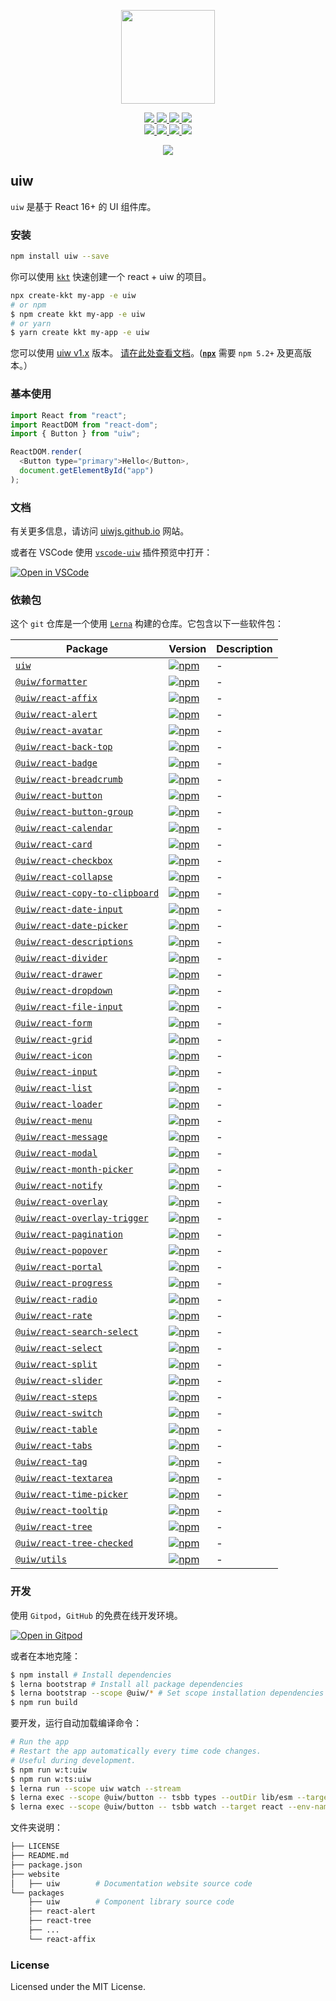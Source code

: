 <p align="center">
  <a href="https://uiwjs.github.io">
    <img width="150" src="https://raw.githubusercontent.com/uiwjs/uiw/92f189f53312f1177466f48991736f95f86da0a6/src/assets/logo-README.svg?sanitize=true">
  </a>
</p>
<p align="center">
  <a href="https://travis-ci.org/uiwjs/uiw">
    <img src="https://api.travis-ci.org/uiwjs/uiw.svg?branch=master">
  </a>
  <a href="https://github.com/uiwjs/uiw/issues">
    <img src="https://img.shields.io/github/issues/uiwjs/uiw.svg">
  </a>
  <a href="https://github.com/uiwjs/uiw/network">
    <img src="https://img.shields.io/github/forks/uiwjs/uiw.svg">
  </a>
  <a href="https://github.com/uiwjs/uiw/stargazers">
    <img src="https://img.shields.io/github/stars/uiwjs/uiw.svg">
  </a>
  <br>
  <a href="https://github.com/uiwjs/uiw/releases">
    <img src="https://img.shields.io/github/release/uiwjs/uiw.svg">
  </a>
  <a href="https://github.com/uiwjs/uiw">
    <img src="https://img.shields.io/dub/l/vibe-d.svg">
  </a>
  <a href="https://www.npmjs.com/package/uiw">
    <img src="https://img.shields.io/npm/v/uiw.svg">
  </a>
  <a href="https://github.com/facebook/jest">
    <img src="https://facebook.github.io/jest/img/jest-badge.svg">
  </a>
</p>

<p align="center">
  <a href="https://uiwjs.github.io"><img src="https://raw.githubusercontent.com/uiwjs/uiw/92f189f53312f1177466f48991736f95f86da0a6/src/assets/uiw-doc.png" /></a>
</p>

## uiw

`uiw` 是基于 React 16+ 的 UI 组件库。

### 安装

```bash
npm install uiw --save
```

你可以使用 [`kkt`](https://github.com/kktjs/kkt) 快速创建一个 react + uiw 的项目。

```bash
npx create-kkt my-app -e uiw
# or npm
$ npm create kkt my-app -e uiw
# or yarn
$ yarn create kkt my-app -e uiw
```

您可以使用 [uiw v1.x](https://github.com/uiwjs/uiw/tree/v1) 版本。 [请在此处查看文档](https://github.com/uiwjs/uiw/tree/v1)。([**`npx`**](https://github.com/npm/npm/releases/tag/v5.2.0) 需要 `npm 5.2+` 及更高版本。）

### 基本使用

```js
import React from "react";
import ReactDOM from "react-dom";
import { Button } from "uiw";

ReactDOM.render(
  <Button type="primary">Hello</Button>,
  document.getElementById("app")
);
```

### 文档

有关更多信息，请访问 [uiwjs.github.io](https://uiwjs.github.io) 网站。

或者在 VSCode 使用 [`vscode-uiw`](https://github.com/uiwjs/vscode-uiw) 插件预览中打开：

[![Open in VSCode](https://jaywcjlove.github.io/sb/open/open-in-vscode.svg)](https://marketplace.visualstudio.com/items?itemName=uiw.uiw)

### 依赖包

这个 `git` 仓库是一个使用 [`Lerna`](https://github.com/lerna/lerna) 构建的仓库。它包含以下一些软件包：

| Package                                                             | Version                                                                                                                                         | Description |
| ------------------------------------------------------------------- | ----------------------------------------------------------------------------------------------------------------------------------------------- | ----------- |
| [`uiw`](/packages/uiw)                                              | [![npm](https://img.shields.io/npm/v/uiw.svg?maxAge=3600)](https://www.npmjs.com/package/uiw)                                                   | -           |
| [`@uiw/formatter`](https://github.com/uiwjs/date-formatter)         | [![npm](https://img.shields.io/npm/v/@uiw/formatter.svg?maxAge=3600)](https://www.npmjs.com/package/@uiw/formatter)                             | -           |
| [`@uiw/react-affix`](/packages/react-affix)                         | [![npm](https://img.shields.io/npm/v/@uiw/react-affix.svg?maxAge=3600)](https://www.npmjs.com/package/@uiw/react-affix)                         | -           |
| [`@uiw/react-alert`](/packages/react-alert)                         | [![npm](https://img.shields.io/npm/v/@uiw/react-alert.svg?maxAge=3600)](https://www.npmjs.com/package/@uiw/react-alert)                         | -           |
| [`@uiw/react-avatar`](/packages/react-avatar)                       | [![npm](https://img.shields.io/npm/v/@uiw/react-avatar.svg?maxAge=3600)](https://www.npmjs.com/package/@uiw/react-avatar)                       | -           |
| [`@uiw/react-back-top`](/packages/react-back-top)                   | [![npm](https://img.shields.io/npm/v/@uiw/react-back-top.svg?maxAge=3600)](https://www.npmjs.com/package/@uiw/react-back-top)                   | -           |
| [`@uiw/react-badge`](/packages/react-badge)                         | [![npm](https://img.shields.io/npm/v/@uiw/react-badge.svg?maxAge=3600)](https://www.npmjs.com/package/@uiw/react-badge)                         | -           |
| [`@uiw/react-breadcrumb`](/packages/react-breadcrumb)               | [![npm](https://img.shields.io/npm/v/@uiw/react-breadcrumb.svg?maxAge=3600)](https://www.npmjs.com/package/@uiw/react-breadcrumb)               | -           |
| [`@uiw/react-button`](/packages/react-button)                       | [![npm](https://img.shields.io/npm/v/@uiw/react-button.svg?maxAge=3600)](https://www.npmjs.com/package/@uiw/react-button)                       | -           |
| [`@uiw/react-button-group`](/packages/react-button-group)           | [![npm](https://img.shields.io/npm/v/@uiw/react-button-group.svg?maxAge=3600)](https://www.npmjs.com/package/@uiw/react-button-group)           | -           |
| [`@uiw/react-calendar`](/packages/react-calendar)                   | [![npm](https://img.shields.io/npm/v/@uiw/react-calendar.svg?maxAge=3600)](https://www.npmjs.com/package/@uiw/react-calendar)                   | -           |
| [`@uiw/react-card`](/packages/react-card)                           | [![npm](https://img.shields.io/npm/v/@uiw/react-card.svg?maxAge=3600)](https://www.npmjs.com/package/@uiw/react-card)                           | -           |
| [`@uiw/react-checkbox`](/packages/react-checkbox)                   | [![npm](https://img.shields.io/npm/v/@uiw/react-checkbox.svg?maxAge=3600)](https://www.npmjs.com/package/@uiw/react-checkbox)                   | -           |
| [`@uiw/react-collapse`](/packages/react-collapse)                   | [![npm](https://img.shields.io/npm/v/@uiw/react-collapse.svg?maxAge=3600)](https://www.npmjs.com/package/@uiw/react-collapse)                   | -           |
| [`@uiw/react-copy-to-clipboard`](/packages/react-copy-to-clipboard) | [![npm](https://img.shields.io/npm/v/@uiw/react-copy-to-clipboard.svg?maxAge=3600)](https://www.npmjs.com/package/@uiw/react-copy-to-clipboard) | -           |
| [`@uiw/react-date-input`](/packages/react-date-input)               | [![npm](https://img.shields.io/npm/v/@uiw/react-date-input.svg?maxAge=3600)](https://www.npmjs.com/package/@uiw/react-date-input)               | -           |
| [`@uiw/react-date-picker`](/packages/react-date-picker)             | [![npm](https://img.shields.io/npm/v/@uiw/react-date-picker.svg?maxAge=3600)](https://www.npmjs.com/package/@uiw/react-date-picker)             | -           |
| [`@uiw/react-descriptions`](/packages/react-descriptions)           | [![npm](https://img.shields.io/npm/v/@uiw/react-descriptions.svg?maxAge=3600)](https://www.npmjs.com/package/@uiw/react-descriptions)           | -           |
| [`@uiw/react-divider`](/packages/react-divider)                     | [![npm](https://img.shields.io/npm/v/@uiw/react-divider.svg?maxAge=3600)](https://www.npmjs.com/package/@uiw/react-divider)                     | -           |
| [`@uiw/react-drawer`](/packages/react-drawer)                       | [![npm](https://img.shields.io/npm/v/@uiw/react-drawer.svg?maxAge=3600)](https://www.npmjs.com/package/@uiw/react-drawer)                       | -           |
| [`@uiw/react-dropdown`](/packages/react-dropdown)                   | [![npm](https://img.shields.io/npm/v/@uiw/react-dropdown.svg?maxAge=3600)](https://www.npmjs.com/package/@uiw/react-dropdown)                   | -           |
| [`@uiw/react-file-input`](/packages/react-file-input)               | [![npm](https://img.shields.io/npm/v/@uiw/react-file-input.svg?maxAge=3600)](https://www.npmjs.com/package/@uiw/react-file-input)               | -           |
| [`@uiw/react-form`](/packages/react-form)                           | [![npm](https://img.shields.io/npm/v/@uiw/react-form.svg?maxAge=3600)](https://www.npmjs.com/package/@uiw/react-form)                           | -           |
| [`@uiw/react-grid`](/packages/react-grid)                           | [![npm](https://img.shields.io/npm/v/@uiw/react-grid.svg?maxAge=3600)](https://www.npmjs.com/package/@uiw/react-grid)                           | -           |
| [`@uiw/react-icon`](/packages/react-icon)                           | [![npm](https://img.shields.io/npm/v/@uiw/react-icon.svg?maxAge=3600)](https://www.npmjs.com/package/@uiw/react-icon)                           | -           |
| [`@uiw/react-input`](/packages/react-input)                         | [![npm](https://img.shields.io/npm/v/@uiw/react-input.svg?maxAge=3600)](https://www.npmjs.com/package/@uiw/react-input)                         | -           |
| [`@uiw/react-list`](/packages/react-list)                           | [![npm](https://img.shields.io/npm/v/@uiw/react-list.svg?maxAge=3600)](https://www.npmjs.com/package/@uiw/react-list)                           | -           |
| [`@uiw/react-loader`](/packages/react-loader)                       | [![npm](https://img.shields.io/npm/v/@uiw/react-loader.svg?maxAge=3600)](https://www.npmjs.com/package/@uiw/react-loader)                       | -           |
| [`@uiw/react-menu`](/packages/react-menu)                           | [![npm](https://img.shields.io/npm/v/@uiw/react-menu.svg?maxAge=3600)](https://www.npmjs.com/package/@uiw/react-menu)                           | -           |
| [`@uiw/react-message`](/packages/react-message)                     | [![npm](https://img.shields.io/npm/v/@uiw/react-message.svg?maxAge=3600)](https://www.npmjs.com/package/@uiw/react-message)                     | -           |
| [`@uiw/react-modal`](/packages/react-modal)                         | [![npm](https://img.shields.io/npm/v/@uiw/react-modal.svg?maxAge=3600)](https://www.npmjs.com/package/@uiw/react-modal)                         | -           |
| [`@uiw/react-month-picker`](/packages/react-month-picker)           | [![npm](https://img.shields.io/npm/v/@uiw/react-month-picker.svg?maxAge=3600)](https://www.npmjs.com/package/@uiw/react-month-picker)           | -           |
| [`@uiw/react-notify`](/packages/react-notify)                       | [![npm](https://img.shields.io/npm/v/@uiw/react-notify.svg?maxAge=3600)](https://www.npmjs.com/package/@uiw/react-notify)                       | -           |
| [`@uiw/react-overlay`](/packages/react-overlay)                     | [![npm](https://img.shields.io/npm/v/@uiw/react-overlay.svg?maxAge=3600)](https://www.npmjs.com/package/@uiw/react-overlay)                     | -           |
| [`@uiw/react-overlay-trigger`](/packages/react-overlay-trigger)     | [![npm](https://img.shields.io/npm/v/@uiw/react-overlay-trigger.svg?maxAge=3600)](https://www.npmjs.com/package/@uiw/react-overlay-trigger)     | -           |
| [`@uiw/react-pagination`](/packages/react-pagination)               | [![npm](https://img.shields.io/npm/v/@uiw/react-pagination.svg?maxAge=3600)](https://www.npmjs.com/package/@uiw/react-pagination)               | -           |
| [`@uiw/react-popover`](/packages/react-popover)                     | [![npm](https://img.shields.io/npm/v/@uiw/react-popover.svg?maxAge=3600)](https://www.npmjs.com/package/@uiw/react-popover)                     | -           |
| [`@uiw/react-portal`](/packages/react-portal)                       | [![npm](https://img.shields.io/npm/v/@uiw/react-portal.svg?maxAge=3600)](https://www.npmjs.com/package/@uiw/react-portal)                       | -           |
| [`@uiw/react-progress`](/packages/react-progress)                   | [![npm](https://img.shields.io/npm/v/@uiw/react-progress.svg?maxAge=3600)](https://www.npmjs.com/package/@uiw/react-progress)                   | -           |
| [`@uiw/react-radio`](/packages/react-radio)                         | [![npm](https://img.shields.io/npm/v/@uiw/react-radio.svg?maxAge=3600)](https://www.npmjs.com/package/@uiw/react-radio)                         | -           |
| [`@uiw/react-rate`](/packages/react-rate)                           | [![npm](https://img.shields.io/npm/v/@uiw/react-rate.svg?maxAge=3600)](https://www.npmjs.com/package/@uiw/react-rate)                           | -           |
| [`@uiw/react-search-select`](/packages/react-search-select)         | [![npm](https://img.shields.io/npm/v/@uiw/react-search-select.svg?maxAge=3600)](https://www.npmjs.com/package/@uiw/react-search-select)         | -           |
| [`@uiw/react-select`](/packages/react-select)                       | [![npm](https://img.shields.io/npm/v/@uiw/react-select.svg?maxAge=3600)](https://www.npmjs.com/package/@uiw/react-select)                       | -           |
| [`@uiw/react-split`](https://github.com/uiwjs/react-split)          | [![npm](https://img.shields.io/npm/v/@uiw/react-split.svg?maxAge=3600)](https://www.npmjs.com/package/@uiw/react-split)                         | -           |
| [`@uiw/react-slider`](/packages/react-slider)                       | [![npm](https://img.shields.io/npm/v/@uiw/react-slider.svg?maxAge=3600)](https://www.npmjs.com/package/@uiw/react-slider)                       | -           |
| [`@uiw/react-steps`](/packages/react-steps)                         | [![npm](https://img.shields.io/npm/v/@uiw/react-steps.svg?maxAge=3600)](https://www.npmjs.com/package/@uiw/react-steps)                         | -           |
| [`@uiw/react-switch`](/packages/react-switch)                       | [![npm](https://img.shields.io/npm/v/@uiw/react-switch.svg?maxAge=3600)](https://www.npmjs.com/package/@uiw/react-switch)                       | -           |
| [`@uiw/react-table`](/packages/react-table)                         | [![npm](https://img.shields.io/npm/v/@uiw/react-table.svg?maxAge=3600)](https://www.npmjs.com/package/@uiw/react-table)                         | -           |
| [`@uiw/react-tabs`](/packages/react-tabs)                           | [![npm](https://img.shields.io/npm/v/@uiw/react-tabs.svg?maxAge=3600)](https://www.npmjs.com/package/@uiw/react-tabs)                           | -           |
| [`@uiw/react-tag`](/packages/react-tag)                             | [![npm](https://img.shields.io/npm/v/@uiw/react-tag.svg?maxAge=3600)](https://www.npmjs.com/package/@uiw/react-tag)                             | -           |
| [`@uiw/react-textarea`](/packages/react-textarea)                   | [![npm](https://img.shields.io/npm/v/@uiw/react-textarea.svg?maxAge=3600)](https://www.npmjs.com/package/@uiw/react-textarea)                   | -           |
| [`@uiw/react-time-picker`](/packages/react-time-picker)             | [![npm](https://img.shields.io/npm/v/@uiw/react-time-picker.svg?maxAge=3600)](https://www.npmjs.com/package/@uiw/react-time-picker)             | -           |
| [`@uiw/react-tooltip`](/packages/react-tooltip)                     | [![npm](https://img.shields.io/npm/v/@uiw/react-tooltip.svg?maxAge=3600)](https://www.npmjs.com/package/@uiw/react-tooltip)                     | -           |
| [`@uiw/react-tree`](/packages/react-tree)                           | [![npm](https://img.shields.io/npm/v/@uiw/react-tree.svg?maxAge=3600)](https://www.npmjs.com/package/@uiw/react-tree)                           | -           |
| [`@uiw/react-tree-checked`](/packages/react-tree-checked)           | [![npm](https://img.shields.io/npm/v/@uiw/react-tree-checked.svg?maxAge=3600)](https://www.npmjs.com/package/@uiw/react-tree-checked)           | -           |
| [`@uiw/utils`](/packages/utils)                                     | [![npm](https://img.shields.io/npm/v/@uiw/utils.svg?maxAge=3600)](https://www.npmjs.com/package/@uiw/utils)                                     | -           |

### 开发

使用 `Gitpod`，`GitHub` 的免费在线开发环境。

[![Open in Gitpod](https://gitpod.io/button/open-in-gitpod.svg)](https://gitpod.io/#https://github.com/uiwjs/uiw)

或者在本地克隆：

```bash
$ npm install # Install dependencies
$ lerna bootstrap # Install all package dependencies
$ lerna bootstrap --scope @uiw/* # Set scope installation dependencies
$ npm run build
```

要开发，运行自动加载编译命令：

```bash
# Run the app
# Restart the app automatically every time code changes.
# Useful during development.
$ npm run w:t:uiw
$ npm run w:ts:uiw
$ lerna run --scope uiw watch --stream
$ lerna exec --scope @uiw/button -- tsbb types --outDir lib/esm --target ESNEXT --watch
$ lerna exec --scope @uiw/button -- tsbb watch --target react --env-name esm:dev --env-name cjs
```

文件夹说明：

```bash
├── LICENSE
├── README.md
├── package.json
├── website
│   ├── uiw        # Documentation website source code
└── packages
    ├── uiw        # Component library source code
    ├── react-alert
    ├── react-tree
    ├── ...
    └── react-affix
```

### License

Licensed under the MIT License.
